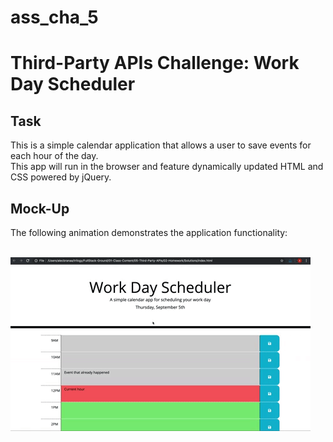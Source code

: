 # ass_cha_5
<h1> Third-Party APIs Challenge: Work Day Scheduler </h1>
<h2>Task</h2>
<p>This is a simple calendar application that allows a user to save events for each hour of the day.<br/>
  This app will run in the browser and feature dynamically updated HTML and CSS powered by jQuery.</p>
  <h2>Mock-Up</h2>
  <p>The following animation demonstrates the application functionality:</p><br/>
  <img src="assets/images/05-third-party-apis-homework-demo.gif"/>
